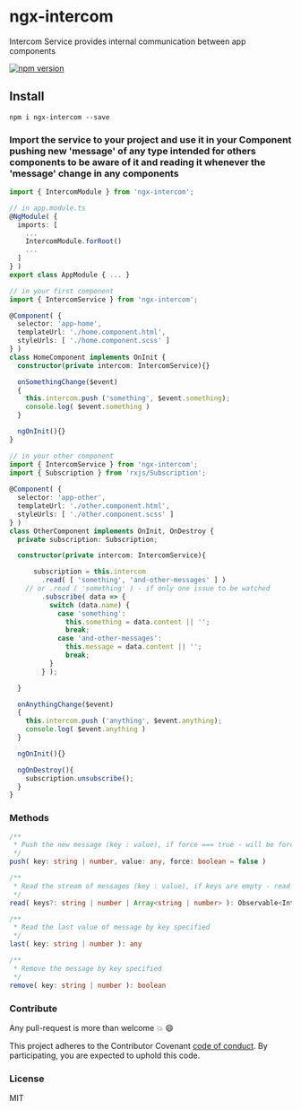 # ngx-intercom
Intercom Service provides internal communication between app components

[![npm version](https://badge.fury.io/js/ngx-intercom.svg)](https://badge.fury.io/js/ngx-intercom)

## Install

`npm i ngx-intercom --save`

### Import the service to your project and use it in your Component pushing new 'message' of any type intended for others components to be aware of it and reading it whenever the 'message' change in any components

```typescript
import { IntercomModule } from 'ngx-intercom';

// in app.module.ts
@NgModule( {
  imports: [
    ...
    IntercomModule.forRoot()
    ...
  ]
} )
export class AppModule { ... }

// in your first component
import { IntercomService } from 'ngx-intercom';

@Component( {
  selector: 'app-home',
  templateUrl: './home.component.html',
  styleUrls: [ './home.component.scss' ]
} )
class HomeComponent implements OnInit {
  constructor(private intercom: IntercomService){}

  onSomethingChange($event)
  {
    this.intercom.push ('something', $event.something);
    console.log( $event.something )
  }

  ngOnInit(){}
}

// in your other component
import { IntercomService } from 'ngx-intercom';
import { Subscription } from 'rxjs/Subscription';
                                                 	
@Component( {
  selector: 'app-other',
  templateUrl: './other.component.html',
  styleUrls: [ './other.component.scss' ]
} )
class OtherComponent implements OnInit, OnDestroy {
  private subscription: Subscription;

  constructor(private intercom: IntercomService){

      subscription = this.intercom
        .read( [ 'something', 'and-other-messages' ] )
	// or .read ( 'something' ) - if only one issue to be watched
        .subscribe( data => {
          switch (data.name) {
            case 'something':
              this.something = data.content || '';
              break;
            case 'and-other-messages':
              this.message = data.content || '';
              break;
          }
        } );

  }

  onAnythingChange($event)
  {
    this.intercom.push ('anything', $event.anything);
    console.log( $event.anything )
  }

  ngOnInit(){}

  ngOnDestroy(){
    subscription.unsubscribe();
  }
}
```
### Methods

```typescript
/**
 * Push the new message (key : value), if force === true - will be forcebly repeated even it's duplicate
 */
push( key: string | number, value: any, force: boolean = false )

/**
 * Read the stream of messages (key : value), if keys are empty - read all the messages, otherwise - only specified
 */
read( keys?: string | number | Array<string | number> ): Observable<IntercomData>

/**
 * Read the last value of message by key specified
 */
last( key: string | number ): any

/**
 * Remove the message by key specified
 */
remove( key: string | number ): boolean

```
### Contribute

Any pull-request is more than welcome :boom: :smile:

This project adheres to the Contributor Covenant [code of conduct](http://contributor-covenant.org/). By participating, you are expected to uphold this code.

### License

MIT
